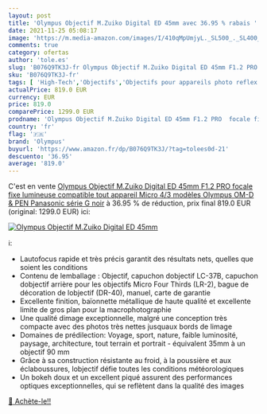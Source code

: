 ```yaml
---
layout: post
title: 'Olympus Objectif M.Zuiko Digital ED 45mm avec 36.95 % rabais '
date: 2021-11-25 05:08:17
image: 'https://m.media-amazon.com/images/I/410qMpUmjyL._SL500_._SL400_.jpg'
comments: true
category: ofertas
author: 'tole.es'
slug: 'B076Q9TK3J-fr Olympus Objectif M.Zuiko Digital ED 45mm F1.2 PRO focale...'
sku: 'B076Q9TK3J-fr'
tags: [ 'High-Tech','Objectifs','Objectifs pour appareils photo reflex et hybrides','Objectifs pour reflex','Photo et caméscopes','olympus', ]
actualPrice: 819.0 EUR
currency: EUR
price: 819.0
comparePrice: 1299.0 EUR
prodname: 'Olympus Objectif M.Zuiko Digital ED 45mm F1.2 PRO  focale fixe lumineuse  compatible tout appareil Micro 4/3  modèles Olympus OM-D & PEN  Panasonic série G   noir'
country: 'fr'
flag: '🇫🇷'
brand: 'Olympus'
buyurl: 'https://www.amazon.fr/dp/B076Q9TK3J/?tag=tolees0d-21'
descuento: '36.95'
average: '819.0'
---
```


C'est en vente [Olympus Objectif M.Zuiko Digital ED 45mm F1.2 PRO  focale fixe lumineuse  compatible tout appareil Micro 4/3  modèles Olympus OM-D & PEN  Panasonic série G   noir](https://www.amazon.fr/dp/B076Q9TK3J/?tag=tolees0d-21)  à  36.95 % de réduction, prix final  819.0 EUR (original: 1299.0 EUR) ici:

[![Olympus Objectif M.Zuiko Digital ED 45mm](https://m.media-amazon.com/images/I/410qMpUmjyL._SL500_._SL400_.jpg)](https://www.amazon.fr/dp/B076Q9TK3J/?tag=tolees0d-21)

ℹ️:

- Lautofocus rapide et très précis garantit des résultats nets, quelles que soient les conditions
- Contenu de lemballage : Objectif, capuchon dobjectif LC-37B, capuchon dobjectif arrière pour les objectifs Micro Four Thirds (LR-2), bague de décoration de lobjectif (DR-40), manuel, carte de garantie
- Excellente finition, baïonnette métallique de haute qualité et excellente limite de gros plan pour la macrophotographie
- Une qualité dimage exceptionnelle, malgré une conception très compacte avec des photos très nettes jusquaux bords de limage
- Domaines de prédilection: Voyage, sport, nature, faible luminosité, paysage, architecture, tout terrain et portrait - équivalent 35mm à un objectif 90 mm
- Grâce à sa construction résistante au froid, à la poussière et aux éclaboussures, lobjectif défie toutes les conditions météorologiques
- Un bokeh doux et un excellent piqué assurent des performances optiques exceptionnelles, qui se reflètent dans la qualité des images

[🛒 Achète-le!!](https://www.amazon.fr/dp/B076Q9TK3J/?tag=tolees0d-21)
